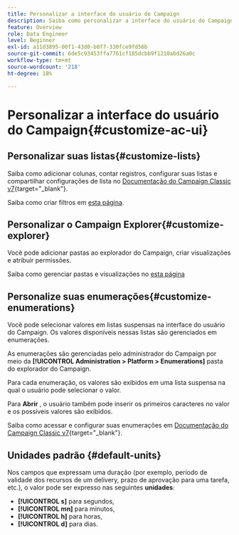 ```yaml
---
title: Personalizar a interface do usuário do Campaign
description: Saiba como personalizar a interface do usuário do Campaign
feature: Overview
role: Data Engineer
level: Beginner
exl-id: a11d3895-00f1-43d0-b0f7-330fce9fd56b
source-git-commit: 6de5c93453ffa7761cf185dcbb9f1210abd26a0c
workflow-type: tm+mt
source-wordcount: '218'
ht-degree: 18%

---
```


# Personalizar a interface do usuário do Campaign{#customize-ac-ui}

## Personalizar suas listas{#customize-lists}

Saiba como adicionar colunas, contar registros, configurar suas listas e compartilhar configurações de lista no [Documentação do Campaign Classic v7](https://experienceleague.adobe.com/docs/campaign-classic/using/getting-started/starting-with-adobe-campaign/campaign-workspace/adobe-campaign-ui-lists.html?lang=en){target=&quot;_blank&quot;}.

Saiba como criar filtros em [esta página](../audiences/create-filters.md).

## Personalizar o Campaign Explorer{#customize-explorer}

Você pode adicionar pastas ao explorador do Campaign, criar visualizações e atribuir permissões.

Saiba como gerenciar pastas e visualizações no [esta página](../audiences/folders-and-views.md)


## Personalize suas enumerações{#customize-enumerations}

Você pode selecionar valores em listas suspensas na interface do usuário do Campaign. Os valores disponíveis nessas listas são gerenciados em enumerações.

As enumerações são gerenciadas pelo administrador do Campaign por meio da **[!UICONTROL Administration > Platform > Enumerations]** pasta do explorador do Campaign.

Para cada enumeração, os valores são exibidos em uma lista suspensa na qual o usuário pode selecionar o valor.

Para **Abrir** , o usuário também pode inserir os primeiros caracteres no valor e os possíveis valores são exibidos.

Saiba como acessar e configurar suas enumerações em [Documentação do Campaign Classic v7](https://experienceleague.adobe.com/docs/campaign-classic/using/getting-started/administration-basics/managing-enumerations.html){target=&quot;_blank&quot;}.


## Unidades padrão {#default-units}

Nos campos que expressam uma duração (por exemplo, período de validade dos recursos de um delivery, prazo de aprovação para uma tarefa, etc.), o valor pode ser expresso nas seguintes **unidades**:

* **[!UICONTROL s]** para segundos,
* **[!UICONTROL mn]** para minutos,
* **[!UICONTROL h]** para horas,
* **[!UICONTROL d]** para dias.
